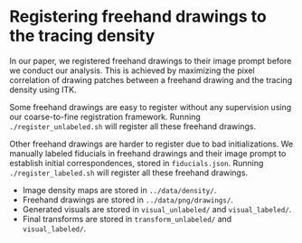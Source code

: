 # Registering freehand drawings to the tracing density

In our paper, we registered freehand drawings to their image prompt before we conduct our analysis. This is achieved by maximizing the pixel correlation of drawing patches between a freehand drawing and the tracing density using ITK.

Some freehand drawings are easy to register without any supervision using our coarse-to-fine registration framework. Running `./register_unlabeled.sh` will register all these freehand drawings.

Other freehand drawings are harder to register due to bad initializations. We manually labeled fiducials in freehand drawings and their image prompt to establish initial correspondences, stored in `fiducials.json`. Running `./register_labeled.sh` will register all these freehand drawings.

- Image density maps are stored in `../data/density/`.
- Freehand drawings are stored in `../data/png/drawings/`.
- Generated visuals are stored in `visual_unlabeled/` and `visual_labeled/`.
- Final transforms are stored in `transform_unlabeled/` and `visual_labeled/`.
